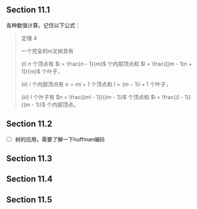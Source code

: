 ## Section 11.1

各种数值计算，记住以下公式：

> 定理 4
> 
> 一个完全的m叉树具有
> 
> (i) $n$ 个顶点有 $i = \frac{n - 1}{m}$ 个内部顶点和 $l = \frac{[(m - 1)n + 1]}{m}$ 个叶子，
> 
> (ii) $i$ 个内部顶点有 $n = mi + 1$ 个顶点和 $l = (m - 1)i + 1$ 个叶子，
> 
> (iii) $l$ 个叶子有 $n = \frac{(ml - 1)}{(m - 1)}$ 个顶点和 $i = \frac{(l - 1)}{(m - 1)}$ 个内部顶点。

## Section 11.2

- [ ]  树的应用，需要了解一下huffman编码

## Section 11.3

## Section 11.4

## Section 11.5